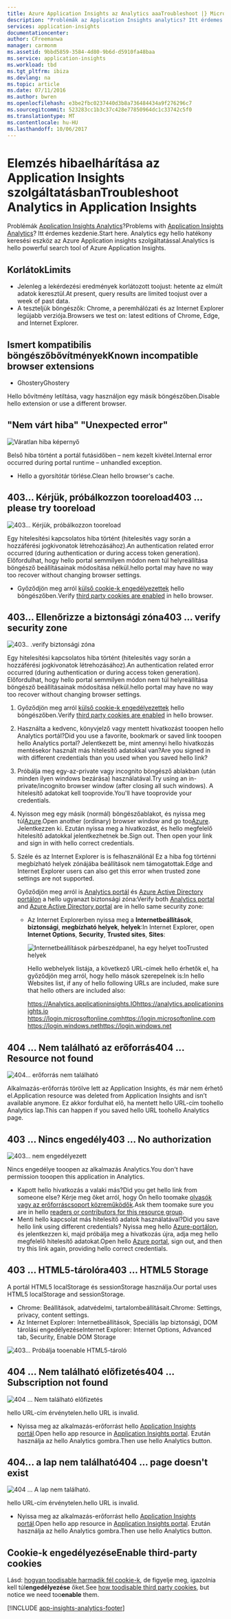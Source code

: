 ```yaml
---
title: Azure Application Insights az Analytics aaaTroubleshoot |} Microsoft Docs
description: "Problémák az Application Insights analytics? Itt érdemes kezdenie. "
services: application-insights
documentationcenter: 
author: CFreemanwa
manager: carmonm
ms.assetid: 9bbd5859-3584-4d80-9b6d-d5910fa48baa
ms.service: application-insights
ms.workload: tbd
ms.tgt_pltfrm: ibiza
ms.devlang: na
ms.topic: article
ms.date: 07/11/2016
ms.author: bwren
ms.openlocfilehash: e3be2fbc0237440d3b8a736484434a9f276296c7
ms.sourcegitcommit: 523283cc1b3c37c428e77850964dc1c33742c5f0
ms.translationtype: MT
ms.contentlocale: hu-HU
ms.lasthandoff: 10/06/2017
---
```

# <a name="troubleshoot-analytics-in-application-insights"></a><span data-ttu-id="a74f4-104">Elemzés hibaelhárítása az Application Insights szolgáltatásban</span><span class="sxs-lookup"><span data-stu-id="a74f4-104">Troubleshoot Analytics in Application Insights</span></span>
<span data-ttu-id="a74f4-105">Problémák [Application Insights Analytics](app-insights-analytics.md)?</span><span class="sxs-lookup"><span data-stu-id="a74f4-105">Problems with [Application Insights Analytics](app-insights-analytics.md)?</span></span> <span data-ttu-id="a74f4-106">Itt érdemes kezdenie.</span><span class="sxs-lookup"><span data-stu-id="a74f4-106">Start here.</span></span> <span data-ttu-id="a74f4-107">Analytics egy hello hatékony keresési eszköz az Azure Application insights szolgáltatással.</span><span class="sxs-lookup"><span data-stu-id="a74f4-107">Analytics is hello powerful search tool of Azure Application Insights.</span></span>

## <a name="limits"></a><span data-ttu-id="a74f4-108">Korlátok</span><span class="sxs-lookup"><span data-stu-id="a74f4-108">Limits</span></span>
* <span data-ttu-id="a74f4-109">Jelenleg a lekérdezési eredmények korlátozott toojust: hetente az elmúlt adatok keresztül.</span><span class="sxs-lookup"><span data-stu-id="a74f4-109">At present, query results are limited toojust over a week of past data.</span></span>
* <span data-ttu-id="a74f4-110">A teszteljük böngészők: Chrome, a peremhálózati és az Internet Explorer legújabb verziója.</span><span class="sxs-lookup"><span data-stu-id="a74f4-110">Browsers we test on: latest editions of Chrome, Edge, and Internet Explorer.</span></span>

## <a name="known-incompatible-browser-extensions"></a><span data-ttu-id="a74f4-111">Ismert kompatibilis böngészőbővítmények</span><span class="sxs-lookup"><span data-stu-id="a74f4-111">Known incompatible browser extensions</span></span>
* <span data-ttu-id="a74f4-112">Ghostery</span><span class="sxs-lookup"><span data-stu-id="a74f4-112">Ghostery</span></span>

<span data-ttu-id="a74f4-113">Hello bővítmény letiltása, vagy használjon egy másik böngészőben.</span><span class="sxs-lookup"><span data-stu-id="a74f4-113">Disable hello extension or use a different browser.</span></span>

## <span data-ttu-id="a74f4-114"><a name="e-a"></a>"Nem várt hiba"</span><span class="sxs-lookup"><span data-stu-id="a74f4-114"><a name="e-a"></a> "Unexpected error"</span></span>
![Váratlan hiba képernyő](./media/app-insights-analytics-troubleshooting/010.png)

<span data-ttu-id="a74f4-116">Belső hiba történt a portál futásidőben – nem kezelt kivétel.</span><span class="sxs-lookup"><span data-stu-id="a74f4-116">Internal error occurred during portal runtime – unhandled exception.</span></span>

* <span data-ttu-id="a74f4-117">Hello a gyorsítótár törlése.</span><span class="sxs-lookup"><span data-stu-id="a74f4-117">Clean hello browser's cache.</span></span> 

## <span data-ttu-id="a74f4-118"><a name="e-b"></a>403... Kérjük, próbálkozzon tooreload</span><span class="sxs-lookup"><span data-stu-id="a74f4-118"><a name="e-b"></a>403 ... please try tooreload</span></span>
![403... Kérjük, próbálkozzon tooreload](./media/app-insights-analytics-troubleshooting/020.png)

<span data-ttu-id="a74f4-120">Egy hitelesítési kapcsolatos hiba történt (hitelesítés vagy során a hozzáférési jogkivonatok létrehozásához).</span><span class="sxs-lookup"><span data-stu-id="a74f4-120">An authentication related error occurred (during authentication or during access token generation).</span></span> <span data-ttu-id="a74f4-121">Előfordulhat, hogy hello portal semmilyen módon nem túl helyreállítása böngésző beállításainak módosítása nélkül.</span><span class="sxs-lookup"><span data-stu-id="a74f4-121">hello portal may have no way too recover without changing browser settings.</span></span>

* <span data-ttu-id="a74f4-122">Győződjön meg arról [külső cookie-k engedélyezettek](#cookies) hello böngészőben.</span><span class="sxs-lookup"><span data-stu-id="a74f4-122">Verify [third party cookies are enabled](#cookies) in hello browser.</span></span> 

## <span data-ttu-id="a74f4-123"><a name="authentication"></a>403... Ellenőrizze a biztonsági zóna</span><span class="sxs-lookup"><span data-stu-id="a74f4-123"><a name="authentication"></a>403 ... verify security zone</span></span>
![403.. .verify biztonsági zóna](./media/app-insights-analytics-troubleshooting/030.png)

<span data-ttu-id="a74f4-125">Egy hitelesítési kapcsolatos hiba történt (hitelesítés vagy során a hozzáférési jogkivonatok létrehozásához).</span><span class="sxs-lookup"><span data-stu-id="a74f4-125">An authentication related error occurred (during authentication or during access token generation).</span></span> <span data-ttu-id="a74f4-126">Előfordulhat, hogy hello portal semmilyen módon nem túl helyreállítása böngésző beállításainak módosítása nélkül.</span><span class="sxs-lookup"><span data-stu-id="a74f4-126">hello portal may have no way too recover without changing browser settings.</span></span>

1. <span data-ttu-id="a74f4-127">Győződjön meg arról [külső cookie-k engedélyezettek](#cookies) hello böngészőben.</span><span class="sxs-lookup"><span data-stu-id="a74f4-127">Verify [third party cookies are enabled](#cookies) in hello browser.</span></span> 
2. <span data-ttu-id="a74f4-128">Használta a kedvenc, könyvjelző vagy mentett hivatkozást tooopen hello Analytics portál?</span><span class="sxs-lookup"><span data-stu-id="a74f4-128">Did you use a favorite, bookmark or saved link tooopen hello Analytics portal?</span></span> <span data-ttu-id="a74f4-129">Jelentkezett be, mint amennyi hello hivatkozás mentésekor használt más hitelesítő adatokkal van?</span><span class="sxs-lookup"><span data-stu-id="a74f4-129">Are you signed in with different credentials than you used when you saved hello link?</span></span>
3. <span data-ttu-id="a74f4-130">Próbálja meg egy-az-private vagy incognito böngésző ablakban (után minden ilyen windows bezárása) használatával.</span><span class="sxs-lookup"><span data-stu-id="a74f4-130">Try using an in-private/incognito browser window (after closing all such windows).</span></span> <span data-ttu-id="a74f4-131">A hitelesítő adatokat kell tooprovide.</span><span class="sxs-lookup"><span data-stu-id="a74f4-131">You'll have tooprovide your credentials.</span></span> 
4. <span data-ttu-id="a74f4-132">Nyisson meg egy másik (normál) böngészőablakot, és nyissa meg túl[Azure](https://portal.azure.com).</span><span class="sxs-lookup"><span data-stu-id="a74f4-132">Open another (ordinary) browser window and go too[Azure](https://portal.azure.com).</span></span> <span data-ttu-id="a74f4-133">Jelentkezzen ki. Ezután nyissa meg a hivatkozást, és hello megfelelő hitelesítő adatokkal jelentkezhetnek be.</span><span class="sxs-lookup"><span data-stu-id="a74f4-133">Sign out. Then open your link and sign in with hello correct credentials.</span></span>
5. <span data-ttu-id="a74f4-134">Széle és az Internet Explorer is is felhasználónál Ez a hiba fog történni megbízható helyek zónájába beállítások nem támogatottak.</span><span class="sxs-lookup"><span data-stu-id="a74f4-134">Edge and Internet Explorer users can also get this error when trusted zone settings are not supported.</span></span>
   
    <span data-ttu-id="a74f4-135">Győződjön meg arról is [Analytics portál](https://analytics.applicationinsights.io) és [Azure Active Directory portálon](https://portal.azure.com) a hello ugyanazt biztonsági zóna:</span><span class="sxs-lookup"><span data-stu-id="a74f4-135">Verify both [Analytics portal](https://analytics.applicationinsights.io) and [Azure Active Directory portal](https://portal.azure.com) are in hello same security zone:</span></span>
   
   * <span data-ttu-id="a74f4-136">Az Internet Explorerben nyissa meg a **Internetbeállítások**, **biztonsági**, **megbízható helyek**, **helyek**:</span><span class="sxs-lookup"><span data-stu-id="a74f4-136">In Internet Explorer, open **Internet Options**, **Security**, **Trusted sites**, **Sites**:</span></span>
     
     ![Internetbeállítások párbeszédpanel, ha egy helyet tooTrusted helyek](./media/app-insights-analytics-troubleshooting/033.png)
     
     <span data-ttu-id="a74f4-138">Hello webhelyek listája, a következő URL-címek hello érhetők el, ha győződjön meg arról, hogy hello mások szerepelnek is:</span><span class="sxs-lookup"><span data-stu-id="a74f4-138">In hello Websites list, if any of hello following URLs are included, make sure that hello others are included also:</span></span>
     
     <span data-ttu-id="a74f4-139">https://Analytics.applicationinsights.IO</span><span class="sxs-lookup"><span data-stu-id="a74f4-139">https://analytics.applicationinsights.io</span></span><br/>
     <span data-ttu-id="a74f4-140">https://login.microsoftonline.com</span><span class="sxs-lookup"><span data-stu-id="a74f4-140">https://login.microsoftonline.com</span></span><br/>
     <span data-ttu-id="a74f4-141">https://login.windows.net</span><span class="sxs-lookup"><span data-stu-id="a74f4-141">https://login.windows.net</span></span>

## <span data-ttu-id="a74f4-142"><a name="e-d"></a>404 ... Nem található az erőforrás</span><span class="sxs-lookup"><span data-stu-id="a74f4-142"><a name="e-d"></a>404 ... Resource not found</span></span>
![404... erőforrás nem található](./media/app-insights-analytics-troubleshooting/040.png)

<span data-ttu-id="a74f4-144">Alkalmazás-erőforrás törölve lett az Application Insights, és már nem érhető el.</span><span class="sxs-lookup"><span data-stu-id="a74f4-144">Application resource was deleted from Application Insights and isn’t available anymore.</span></span> <span data-ttu-id="a74f4-145">Ez akkor fordulhat elő, ha mentett hello URL-cím toohello Analytics lap.</span><span class="sxs-lookup"><span data-stu-id="a74f4-145">This can happen if you saved hello URL toohello Analytics page.</span></span>

## <span data-ttu-id="a74f4-146"><a name="e-e"></a>403 ... Nincs engedély</span><span class="sxs-lookup"><span data-stu-id="a74f4-146"><a name="e-e"></a>403 ... No authorization</span></span>
![403... nem engedélyezett](./media/app-insights-analytics-troubleshooting/050.png)

<span data-ttu-id="a74f4-148">Nincs engedélye tooopen az alkalmazás Analytics.</span><span class="sxs-lookup"><span data-stu-id="a74f4-148">You don't have permission tooopen this application in Analytics.</span></span>

* <span data-ttu-id="a74f4-149">Kapott hello hivatkozás a valaki más?</span><span class="sxs-lookup"><span data-stu-id="a74f4-149">Did you get hello link from someone else?</span></span> <span data-ttu-id="a74f4-150">Kérje meg őket arról, hogy Ön hello toomake [olvasók vagy az erőforráscsoport közreműködők](app-insights-resources-roles-access-control.md).</span><span class="sxs-lookup"><span data-stu-id="a74f4-150">Ask them toomake sure you are in hello [readers or contributors for this resource group](app-insights-resources-roles-access-control.md).</span></span>
* <span data-ttu-id="a74f4-151">Menti hello kapcsolat más hitelesítő adatok használatával?</span><span class="sxs-lookup"><span data-stu-id="a74f4-151">Did you save hello link using different credentials?</span></span> <span data-ttu-id="a74f4-152">Nyissa meg hello [Azure-portálon](https://portal.azure.com), és jelentkezzen ki, majd próbálja meg a hivatkozás újra, adja meg hello megfelelő hitelesítő adatokat.</span><span class="sxs-lookup"><span data-stu-id="a74f4-152">Open hello [Azure portal](https://portal.azure.com), sign out, and then try this link again, providing hello correct credentials.</span></span>

## <span data-ttu-id="a74f4-153"><a name="html-storage"></a>403 ... HTML5-tárolóra</span><span class="sxs-lookup"><span data-stu-id="a74f4-153"><a name="html-storage"></a>403 ... HTML5 Storage</span></span>
<span data-ttu-id="a74f4-154">A portál HTML5 localStorage és sessionStorage használja.</span><span class="sxs-lookup"><span data-stu-id="a74f4-154">Our portal uses HTML5 localStorage and sessionStorage.</span></span>

* <span data-ttu-id="a74f4-155">Chrome: Beállítások, adatvédelmi, tartalombeállításait.</span><span class="sxs-lookup"><span data-stu-id="a74f4-155">Chrome: Settings, privacy, content settings.</span></span>
* <span data-ttu-id="a74f4-156">Az Internet Explorer: Internetbeállítások, Speciális lap biztonsági, DOM tárolási engedélyezése</span><span class="sxs-lookup"><span data-stu-id="a74f4-156">Internet Explorer: Internet Options, Advanced tab, Security, Enable DOM Storage</span></span>

![403... Próbálja tooenable HTML5-tároló](./media/app-insights-analytics-troubleshooting/060.png)

## <span data-ttu-id="a74f4-158"><a name="e-g"></a>404 ... Nem található előfizetés</span><span class="sxs-lookup"><span data-stu-id="a74f4-158"><a name="e-g"></a>404 ... Subscription not found</span></span>
![404 ... Nem található előfizetés](./media/app-insights-analytics-troubleshooting/070.png)

<span data-ttu-id="a74f4-160">hello URL-cím érvénytelen.</span><span class="sxs-lookup"><span data-stu-id="a74f4-160">hello URL is invalid.</span></span> 

* <span data-ttu-id="a74f4-161">Nyissa meg az alkalmazás-erőforrást hello [Application Insights portál](https://portal.azure.com).</span><span class="sxs-lookup"><span data-stu-id="a74f4-161">Open hello app resource in [Application Insights portal](https://portal.azure.com).</span></span> <span data-ttu-id="a74f4-162">Ezután használja az hello Analytics gombra.</span><span class="sxs-lookup"><span data-stu-id="a74f4-162">Then use hello Analytics button.</span></span>

## <span data-ttu-id="a74f4-163"><a name="e-h"></a>404... a lap nem található</span><span class="sxs-lookup"><span data-stu-id="a74f4-163"><a name="e-h"></a>404 ... page doesn't exist</span></span>
![404 ... A lap nem található.](./media/app-insights-analytics-troubleshooting/080.png)

<span data-ttu-id="a74f4-165">hello URL-cím érvénytelen.</span><span class="sxs-lookup"><span data-stu-id="a74f4-165">hello URL is invalid.</span></span>

* <span data-ttu-id="a74f4-166">Nyissa meg az alkalmazás-erőforrást hello [Application Insights portál](https://portal.azure.com).</span><span class="sxs-lookup"><span data-stu-id="a74f4-166">Open hello app resource in [Application Insights portal](https://portal.azure.com).</span></span> <span data-ttu-id="a74f4-167">Ezután használja az hello Analytics gombra.</span><span class="sxs-lookup"><span data-stu-id="a74f4-167">Then use hello Analytics button.</span></span>

## <span data-ttu-id="a74f4-168"><a name="cookies"></a>Cookie-k engedélyezése</span><span class="sxs-lookup"><span data-stu-id="a74f4-168"><a name="cookies"></a>Enable third-party cookies</span></span>
  <span data-ttu-id="a74f4-169">Lásd: [hogyan toodisable harmadik fél cookie-k](http://www.digitalcitizen.life/how-disable-third-party-cookies-all-major-browsers), de figyelje meg, igazolnia kell túl**engedélyezése** őket.</span><span class="sxs-lookup"><span data-stu-id="a74f4-169">See [how toodisable third party cookies](http://www.digitalcitizen.life/how-disable-third-party-cookies-all-major-browsers), but notice we need too**enable** them.</span></span>


[!INCLUDE [app-insights-analytics-footer](../../includes/app-insights-analytics-footer.md)]

